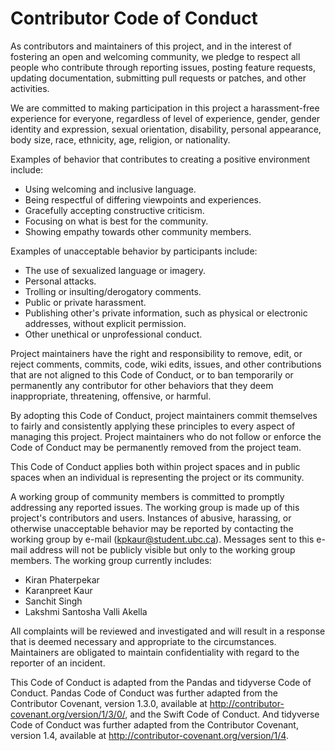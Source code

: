 # Contributor Code of Conduct

As contributors and maintainers of this project, and in the interest of fostering an open and welcoming community, we pledge to respect all people who contribute through reporting issues, posting feature requests, updating documentation, submitting pull requests or patches, and other activities.

We are committed to making participation in this project a harassment-free experience for everyone, regardless of level of experience, gender, gender identity and expression, sexual orientation, disability, personal appearance, body size, race, ethnicity, age, religion, or nationality.

Examples of behavior that contributes to creating a positive environment include:

- Using welcoming and inclusive language.  
- Being respectful of differing viewpoints and experiences.  
- Gracefully accepting constructive criticism.  
- Focusing on what is best for the community.  
- Showing empathy towards other community members.  

Examples of unacceptable behavior by participants include:

- The use of sexualized language or imagery.  
- Personal attacks.  
- Trolling or insulting/derogatory comments.  
- Public or private harassment.  
- Publishing other's private information, such as physical or electronic addresses, without explicit permission. 
- Other unethical or unprofessional conduct.  

Project maintainers have the right and responsibility to remove, edit, or reject comments, commits, code, wiki edits, issues, and other contributions that are not aligned to this Code of Conduct, or to ban temporarily or permanently any contributor for other behaviors that they deem inappropriate, threatening, offensive, or harmful.

By adopting this Code of Conduct, project maintainers commit themselves to fairly and consistently applying these principles to every aspect of managing this project. Project maintainers who do not follow or enforce the Code of Conduct may be permanently removed from the project team.

This Code of Conduct applies both within project spaces and in public spaces when an individual is representing the project or its community.

A working group of community members is committed to promptly addressing any reported issues. The working group is made up of this project's contributors and users. Instances of abusive, harassing, or otherwise unacceptable behavior may be reported by contacting the working group by e-mail (kpkaur@student.ubc.ca). Messages sent to this e-mail address will not be publicly visible but only to the working group members. The working group currently includes:

- Kiran Phaterpekar
- Karanpreet Kaur
- Sanchit Singh
- Lakshmi Santosha Valli Akella

All complaints will be reviewed and investigated and will result in a response that is deemed necessary and appropriate to the circumstances. Maintainers are obligated to maintain confidentiality with regard to the reporter of an incident.

This Code of Conduct is adapted from the Pandas and tidyverse Code of Conduct. Pandas Code of Conduct was further adapted from the Contributor Covenant, version 1.3.0, available at http://contributor-covenant.org/version/1/3/0/, and the Swift Code of Conduct. And tidyverse Code of Conduct was further adapted from the Contributor Covenant, version 1.4, available at http://contributor-covenant.org/version/1/4. 

